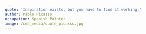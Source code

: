 ```yaml
---
quote: 'Inspiration exists, but you have to find it working.'
author: Pablo Picasso
occupation: Spanish Painter
image: /cms_media/quote_picasso.jpg
---
```

